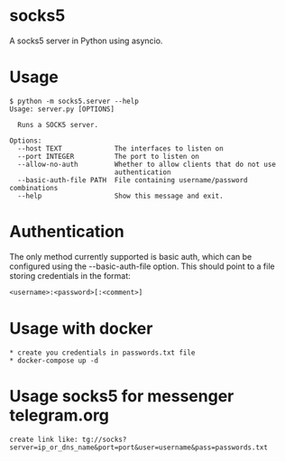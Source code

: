 # socks5
A socks5 server in Python using asyncio.

# Usage
```
$ python -m socks5.server --help
Usage: server.py [OPTIONS]

  Runs a SOCK5 server.

Options:
  --host TEXT             The interfaces to listen on
  --port INTEGER          The port to listen on
  --allow-no-auth         Whether to allow clients that do not use
                          authentication
  --basic-auth-file PATH  File containing username/password combinations
  --help                  Show this message and exit.
```

# Authentication
The only method currently supported is basic auth, which can be configured
using the --basic-auth-file option. This should point to a file storing
credentials in the format:
```txt
<username>:<password>[:<comment>]
```

# Usage with docker
```
* create you credentials in passwords.txt file
* docker-compose up -d
```

# Usage socks5 for messenger telegram.org
```
create link like: tg://socks?server=ip_or_dns_name&port=port&user=username&pass=passwords.txt
```